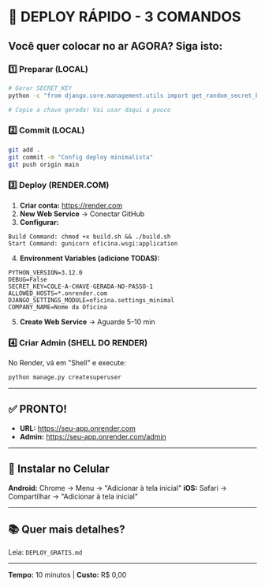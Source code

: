 # 🚀 DEPLOY RÁPIDO - 3 COMANDOS

## Você quer colocar no ar AGORA? Siga isto:

### 1️⃣ Preparar (LOCAL)

```bash
# Gerar SECRET_KEY
python -c "from django.core.management.utils import get_random_secret_key; print(get_random_secret_key())"

# Copie a chave gerada! Vai usar daqui a pouco
```

### 2️⃣ Commit (LOCAL)

```bash
git add .
git commit -m "Config deploy minimalista"
git push origin main
```

### 3️⃣ Deploy (RENDER.COM)

1. **Criar conta:** https://render.com
2. **New Web Service** → Conectar GitHub
3. **Configurar:**

```
Build Command: chmod +x build.sh && ./build.sh
Start Command: gunicorn oficina.wsgi:application
```

4. **Environment Variables (adicione TODAS):**

```
PYTHON_VERSION=3.12.0
DEBUG=False
SECRET_KEY=COLE-A-CHAVE-GERADA-NO-PASSO-1
ALLOWED_HOSTS=*.onrender.com
DJANGO_SETTINGS_MODULE=oficina.settings_minimal
COMPANY_NAME=Nome da Oficina
```

5. **Create Web Service** → Aguarde 5-10 min

### 4️⃣ Criar Admin (SHELL DO RENDER)

No Render, vá em "Shell" e execute:

```bash
python manage.py createsuperuser
```

---

## ✅ PRONTO!

- **URL:** https://seu-app.onrender.com
- **Admin:** https://seu-app.onrender.com/admin

---

## 📱 Instalar no Celular

**Android:** Chrome → Menu → "Adicionar à tela inicial"
**iOS:** Safari → Compartilhar → "Adicionar à tela inicial"

---

## 📚 Quer mais detalhes?

Leia: `DEPLOY_GRATIS.md`

---

**Tempo:** 10 minutos | **Custo:** R$ 0,00
